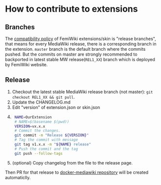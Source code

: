 # How to contribute to extensions

## Branches

The [compatibility policy] of FemiWiki extensions/skin is "release branches", that means for every MediaWiki release, there is a corresponding branch in the extension.
`master` branch is the default branch where the commits pushed. But the commits on master are strongly recommended to backported in latest stable MW release(`REL1_XX`) branch which is deployed by FemiWiki website.

## Release

1. Checkout the latest stable MediaWiki release branch (not master): `git checkout REL1_XX && git pull`.
2. Update the CHANGELOG.md
3. Edit "version" of extension.json or skin.json
4. ```sh
    NAME=OurExtension
    # NAME=$(basename $(pwd))
    VERSION=vx.x.x
    # Commit the changes.
    git commit -m "Release ${VERSION}"
    # Tag the commit with message
    git tag v1.x.x -m "${NAME} release"
    # Push the commit and the tag
    git push --follow-tags
   ```
5. (optional) Copy changelog from the file to the release page.

Then PR for that release to [docker-mediawiki repository] will be created automaticlly.

[docker-mediawiki repository]: https://github.com/femiwiki/docker-mediawiki
[compatibility policy]: https://www.mediawiki.org/wiki/Compatibility#mediawiki_extensions
